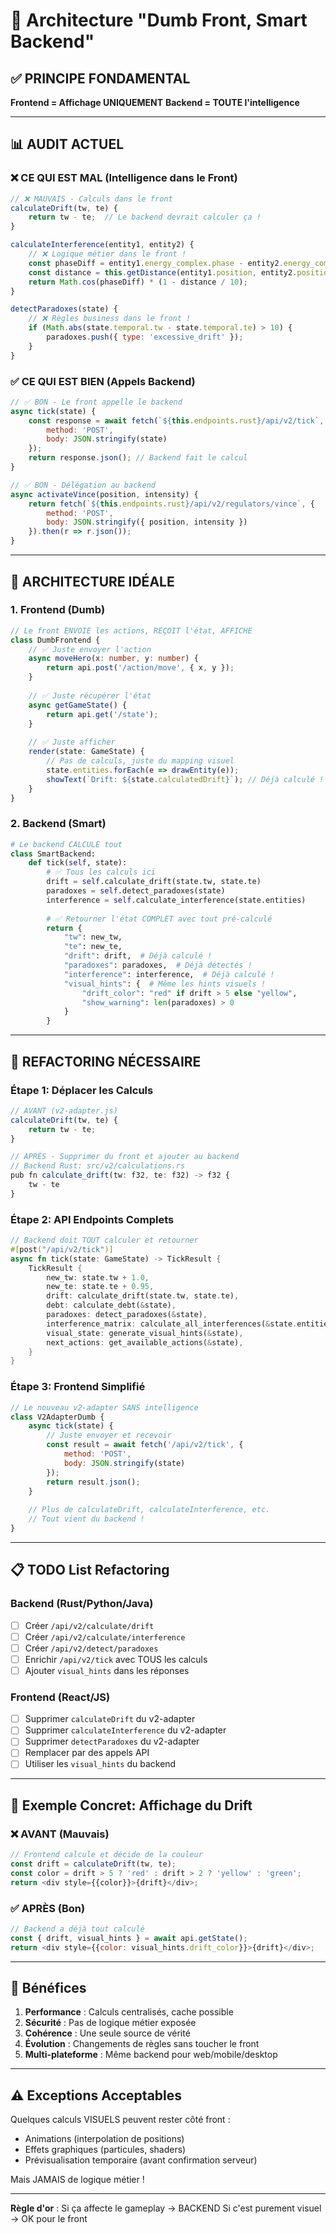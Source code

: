 # 🧠 Architecture "Dumb Front, Smart Backend"

## ✅ PRINCIPE FONDAMENTAL

**Frontend = Affichage UNIQUEMENT**
**Backend = TOUTE l'intelligence**

---

## 📊 AUDIT ACTUEL

### ❌ CE QUI EST MAL (Intelligence dans le Front)

```javascript
// ❌ MAUVAIS - Calculs dans le front
calculateDrift(tw, te) {
    return tw - te;  // Le backend devrait calculer ça !
}

calculateInterference(entity1, entity2) {
    // ❌ Logique métier dans le front !
    const phaseDiff = entity1.energy_complex.phase - entity2.energy_complex.phase;
    const distance = this.getDistance(entity1.position, entity2.position);
    return Math.cos(phaseDiff) * (1 - distance / 10);
}

detectParadoxes(state) {
    // ❌ Règles business dans le front !
    if (Math.abs(state.temporal.tw - state.temporal.te) > 10) {
        paradoxes.push({ type: 'excessive_drift' });
    }
}
```

### ✅ CE QUI EST BIEN (Appels Backend)

```javascript
// ✅ BON - Le front appelle le backend
async tick(state) {
    const response = await fetch(`${this.endpoints.rust}/api/v2/tick`, {
        method: 'POST',
        body: JSON.stringify(state)
    });
    return response.json(); // Backend fait le calcul
}

// ✅ BON - Délégation au backend
async activateVince(position, intensity) {
    return fetch(`${this.endpoints.rust}/api/v2/regulators/vince`, {
        method: 'POST',
        body: JSON.stringify({ position, intensity })
    }).then(r => r.json());
}
```

---

## 🎯 ARCHITECTURE IDÉALE

### 1. Frontend (Dumb)
```typescript
// Le front ENVOIE les actions, REÇOIT l'état, AFFICHE
class DumbFrontend {
    // ✅ Juste envoyer l'action
    async moveHero(x: number, y: number) {
        return api.post('/action/move', { x, y });
    }
    
    // ✅ Juste récupérer l'état
    async getGameState() {
        return api.get('/state');
    }
    
    // ✅ Juste afficher
    render(state: GameState) {
        // Pas de calculs, juste du mapping visuel
        state.entities.forEach(e => drawEntity(e));
        showText(`Drift: ${state.calculatedDrift}`); // Déjà calculé !
    }
}
```

### 2. Backend (Smart)
```python
# Le backend CALCULE tout
class SmartBackend:
    def tick(self, state):
        # ✅ Tous les calculs ici
        drift = self.calculate_drift(state.tw, state.te)
        paradoxes = self.detect_paradoxes(state)
        interference = self.calculate_interference(state.entities)
        
        # ✅ Retourner l'état COMPLET avec tout pré-calculé
        return {
            "tw": new_tw,
            "te": new_te,
            "drift": drift,  # Déjà calculé !
            "paradoxes": paradoxes,  # Déjà détectés !
            "interference": interference,  # Déjà calculé !
            "visual_hints": {  # Même les hints visuels !
                "drift_color": "red" if drift > 5 else "yellow",
                "show_warning": len(paradoxes) > 0
            }
        }
```

---

## 🔄 REFACTORING NÉCESSAIRE

### Étape 1: Déplacer les Calculs

```javascript
// AVANT (v2-adapter.js)
calculateDrift(tw, te) {
    return tw - te;
}

// APRÈS - Supprimer du front et ajouter au backend
// Backend Rust: src/v2/calculations.rs
pub fn calculate_drift(tw: f32, te: f32) -> f32 {
    tw - te
}
```

### Étape 2: API Endpoints Complets

```rust
// Backend doit TOUT calculer et retourner
#[post("/api/v2/tick")]
async fn tick(state: GameState) -> TickResult {
    TickResult {
        new_tw: state.tw + 1.0,
        new_te: state.te + 0.95,
        drift: calculate_drift(state.tw, state.te),
        debt: calculate_debt(&state),
        paradoxes: detect_paradoxes(&state),
        interference_matrix: calculate_all_interferences(&state.entities),
        visual_state: generate_visual_hints(&state),
        next_actions: get_available_actions(&state),
    }
}
```

### Étape 3: Frontend Simplifié

```javascript
// Le nouveau v2-adapter SANS intelligence
class V2AdapterDumb {
    async tick(state) {
        // Juste envoyer et recevoir
        const result = await fetch('/api/v2/tick', {
            method: 'POST',
            body: JSON.stringify(state)
        });
        return result.json();
    }
    
    // Plus de calculateDrift, calculateInterference, etc.
    // Tout vient du backend !
}
```

---

## 📋 TODO List Refactoring

### Backend (Rust/Python/Java)
- [ ] Créer `/api/v2/calculate/drift`
- [ ] Créer `/api/v2/calculate/interference`
- [ ] Créer `/api/v2/detect/paradoxes`
- [ ] Enrichir `/api/v2/tick` avec TOUS les calculs
- [ ] Ajouter `visual_hints` dans les réponses

### Frontend (React/JS)
- [ ] Supprimer `calculateDrift` du v2-adapter
- [ ] Supprimer `calculateInterference` du v2-adapter
- [ ] Supprimer `detectParadoxes` du v2-adapter
- [ ] Remplacer par des appels API
- [ ] Utiliser les `visual_hints` du backend

---

## 🎨 Exemple Concret: Affichage du Drift

### ❌ AVANT (Mauvais)
```javascript
// Frontend calcule et décide de la couleur
const drift = calculateDrift(tw, te);
const color = drift > 5 ? 'red' : drift > 2 ? 'yellow' : 'green';
return <div style={{color}}>{drift}</div>;
```

### ✅ APRÈS (Bon)
```javascript
// Backend a déjà tout calculé
const { drift, visual_hints } = await api.getState();
return <div style={{color: visual_hints.drift_color}}>{drift}</div>;
```

---

## 🚀 Bénéfices

1. **Performance** : Calculs centralisés, cache possible
2. **Sécurité** : Pas de logique métier exposée
3. **Cohérence** : Une seule source de vérité
4. **Évolution** : Changements de règles sans toucher le front
5. **Multi-plateforme** : Même backend pour web/mobile/desktop

---

## ⚠️ Exceptions Acceptables

Quelques calculs VISUELS peuvent rester côté front :
- Animations (interpolation de positions)
- Effets graphiques (particules, shaders)
- Prévisualisation temporaire (avant confirmation serveur)

Mais JAMAIS de logique métier !

---

**Règle d'or** : Si ça affecte le gameplay → BACKEND
Si c'est purement visuel → OK pour le front
